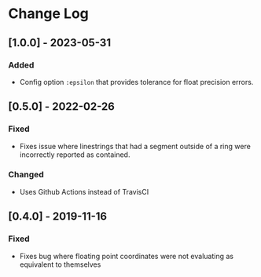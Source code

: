 # Change Log


## [1.0.0] - 2023-05-31

### Added

- Config option `:epsilon` that provides tolerance for float precision errors.


## [0.5.0] - 2022-02-26

### Fixed

- Fixes issue where linestrings that had a segment outside of a ring were incorrectly reported as contained.

### Changed

- Uses Github Actions instead of TravisCI


## [0.4.0] - 2019-11-16

### Fixed

- Fixes bug where floating point coordinates were not evaluating as equivalent to themselves 

